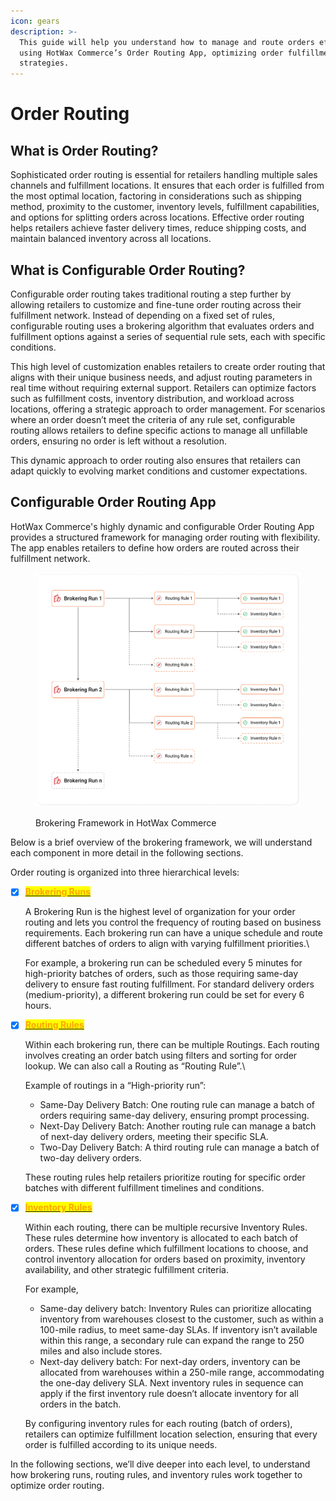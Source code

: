 ```yaml
---
icon: gears
description: >-
  This guide will help you understand how to manage and route orders efficiently
  using HotWax Commerce’s Order Routing App, optimizing order fulfillment
  strategies.
---
```


# Order Routing

## What is Order Routing?

Sophisticated order routing is essential for retailers handling multiple sales channels and fulfillment locations. It ensures that each order is fulfilled from the most optimal location, factoring in considerations such as shipping method, proximity to the customer, inventory levels, fulfillment capabilities, and options for splitting orders across locations. Effective order routing helps retailers achieve faster delivery times, reduce shipping costs, and maintain balanced inventory across all locations.

## What is Configurable Order Routing?

Configurable order routing takes traditional routing a step further by allowing retailers to customize and fine-tune order routing across their fulfillment network. Instead of depending on a fixed set of rules, configurable routing uses a brokering algorithm that evaluates orders and fulfillment options against a series of sequential rule sets, each with specific conditions.

This high level of customization enables retailers to create order routing that aligns with their unique business needs, and adjust routing parameters in real time without requiring external support. Retailers can optimize factors such as fulfillment costs, inventory distribution, and workload across locations, offering a strategic approach to order management. For scenarios where an order doesn’t meet the criteria of any rule set, configurable routing allows retailers to define specific actions to manage all unfillable orders, ensuring no order is left without a resolution.

This dynamic approach to order routing also ensures that retailers can adapt quickly to evolving market conditions and customer expectations.

## Configurable Order Routing App

HotWax Commerce's highly dynamic and configurable Order Routing App provides a structured framework for managing order routing with flexibility. The app enables retailers to define how orders are routed across their fulfillment network.

<div data-full-width="false">

<figure><img src="../.gitbook/assets/order routing framework.png" alt=""><figcaption><p>Brokering Framework in HotWax Commerce</p></figcaption></figure>

</div>

Below is a brief overview of the brokering framework, we will understand each component in more detail in the following sections.

Order routing is organized into three hierarchical levels:

*   [x] [<mark style="color:orange;">**Brokering Runs**</mark>](brokeringruns.md)



    A Brokering Run is the highest level of organization for your order routing and lets you control the frequency of routing based on business requirements. Each brokering run can have a unique schedule and route different batches of orders to align with varying fulfillment priorities.\


    For example, a brokering run can be scheduled every 5 minutes for high-priority batches of orders, such as those requiring same-day delivery to ensure fast routing fulfillment. For standard delivery orders (medium-priority), a different brokering run could be set for every 6 hours.



*   [x] [<mark style="color:orange;">**Routing Rules**</mark> ](routings.md)



    Within each brokering run, there can be multiple Routings. Each routing involves creating an order batch using filters and sorting for order lookup. We can also call a Routing as “Routing Rule”.\


    Example of routings in a “High-priority run”:

    * Same-Day Delivery Batch: One routing rule can manage a batch of orders requiring same-day delivery, ensuring prompt processing.
    * Next-Day Delivery Batch: Another routing rule can manage a batch of next-day delivery orders, meeting their specific SLA.
    * Two-Day Delivery Batch: A third routing rule can manage a batch of two-day delivery orders.

    These routing rules help retailers prioritize routing for specific order batches with different fulfillment timelines and conditions.



*   [x] [<mark style="color:orange;">**Inventory Rules**</mark>](rules.md)



    Within each routing, there can be multiple recursive Inventory Rules. These rules determine how inventory is allocated to each batch of orders. These rules define which fulfillment locations to choose, and control inventory allocation for orders based on proximity, inventory availability, and other strategic fulfillment criteria.



    For example,

    * Same-day delivery batch: Inventory Rules can prioritize allocating inventory from warehouses closest to the customer, such as within a 100-mile radius, to meet same-day SLAs. If inventory isn’t available within this range, a secondary rule can expand the range to 250 miles and also include stores.
    * Next-day delivery batch: For next-day orders, inventory can be allocated from warehouses within a 250-mile range, accommodating the one-day delivery SLA. Next inventory rules in sequence can apply if the first inventory rule doesn’t allocate inventory for all orders in the batch.

    By configuring inventory rules for each routing (batch of orders), retailers can optimize fulfillment location selection, ensuring that every order is fulfilled according to its unique needs.

In the following sections, we’ll dive deeper into each level, to understand how brokering runs, routing rules, and inventory rules work together to optimize order routing.
